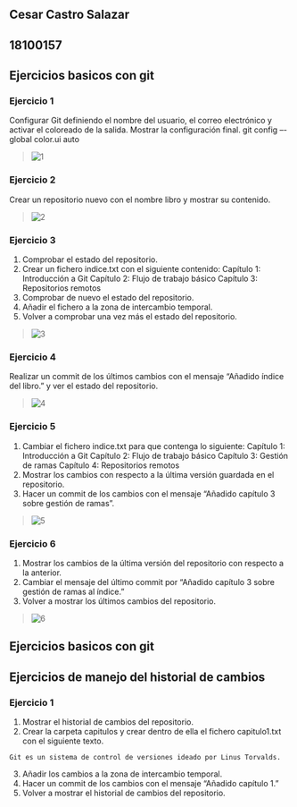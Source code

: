## Cesar Castro Salazar ##
## 18100157 ##
## Ejercicios basicos con git ##
### Ejercicio 1 ###
Configurar Git definiendo el nombre del usuario, el correo electrónico y activar el coloreado de la salida. Mostrar la configuración final.
git config –-global color.ui auto
> ![1](https://user-images.githubusercontent.com/78839789/190549823-bc5c576a-3bab-4354-944e-b40305a3b2fa.png)
### Ejercicio 2 ###
Crear un repositorio nuevo con el nombre libro y mostrar su contenido.
> ![2](https://user-images.githubusercontent.com/78839789/190550041-cbbdea7f-5a82-48e2-aa3d-3bff066a2961.png)
### Ejercicio 3 ###
1. Comprobar el estado del repositorio.
2. Crear un fichero indice.txt con el siguiente contenido:
Capítulo 1: Introducción a Git
Capítulo 2: Flujo de trabajo básico
Capítulo 3: Repositorios remotos
1. Comprobar de nuevo el estado del repositorio.
2. Añadir el fichero a la zona de intercambio temporal.
3. Volver a comprobar una vez más el estado del repositorio.
> ![3](https://user-images.githubusercontent.com/78839789/190550169-f253bd40-e282-4b04-9cd5-a059f0fbd40e.png)
### Ejercicio 4 ###
Realizar un commit de los últimos cambios con el mensaje “Añadido índice del libro.” y ver el estado del repositorio.
> ![4](https://user-images.githubusercontent.com/78839789/190550234-03458947-7e23-494c-b1f3-73b5fa6393c9.png)
### Ejercicio 5 ###
1. Cambiar el fichero indice.txt para que contenga lo siguiente:
Capítulo 1: Introducción a Git
Capítulo 2: Flujo de trabajo básico
Capítulo 3: Gestión de ramas
Capítulo 4: Repositorios remotos
2. Mostrar los cambios con respecto a la última versión guardada en el repositorio.
3. Hacer un commit de los cambios con el mensaje “Añadido capítulo 3 sobre gestión de ramas”.
> ![5](https://user-images.githubusercontent.com/78839789/190550322-f0be18b5-533d-44c4-ac9a-e2a9cae28467.png)
### Ejercicio 6 ###
1. Mostrar los cambios de la última versión del repositorio con respecto a la anterior.
2. Cambiar el mensaje del último commit por “Añadido capítulo 3 sobre gestión de ramas al índice.”
3. Volver a mostrar los últimos cambios del repositorio.
> ![6](https://user-images.githubusercontent.com/78839789/190550411-68d2acc1-d465-4a6e-ad24-e94b3b4f3447.png)

## Ejercicios basicos con git ##
## Ejercicios de manejo del historial de cambios ##
### Ejercicio 1 ###
1. Mostrar el historial de cambios del repositorio.
2. Crear la carpeta capitulos y crear dentro de ella el fichero capitulo1.txt con el siguiente texto.
<pre><code>Git es un sistema de control de versiones ideado por Linus Torvalds.</pre></code>
3. Añadir los cambios a la zona de intercambio temporal.
4. Hacer un commit de los cambios con el mensaje “Añadido capítulo 1.”
5. Volver a mostrar el historial de cambios del repositorio.


